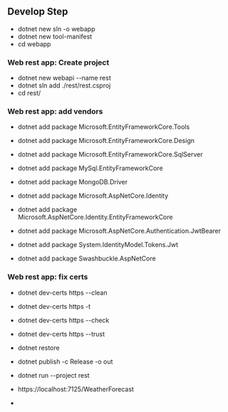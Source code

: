 
## Develop Step 
- dotnet new sln -o webapp
- dotnet new tool-manifest
- cd webapp
### Web rest app: Create project 
- dotnet new webapi --name rest
- dotnet sln add ./rest/rest.csproj
- cd rest/
### Web rest app: add vendors 
- dotnet add package Microsoft.EntityFrameworkCore.Tools
- dotnet add package Microsoft.EntityFrameworkCore.Design

- dotnet add package Microsoft.EntityFrameworkCore.SqlServer
- dotnet add package MySql.EntityFrameworkCore
- dotnet add package MongoDB.Driver

- dotnet add package Microsoft.AspNetCore.Identity
- dotnet add package Microsoft.AspNetCore.Identity.EntityFrameworkCore
- dotnet add package Microsoft.AspNetCore.Authentication.JwtBearer
- dotnet add package System.IdentityModel.Tokens.Jwt
- dotnet add package Swashbuckle.AspNetCore
### Web rest app: fix certs
- dotnet dev-certs https --clean
- dotnet dev-certs https -t
- dotnet dev-certs https --check
- dotnet dev-certs https --trust

- dotnet restore 
- dotnet publish -c Release -o out 
- dotnet run --project rest
- https://localhost:7125/WeatherForecast
- 